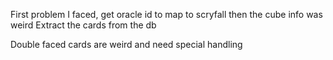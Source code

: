 First problem I faced, get oracle id to map to scryfall
then the cube info was weird
Extract the cards from the db

Double faced cards are weird and need special handling